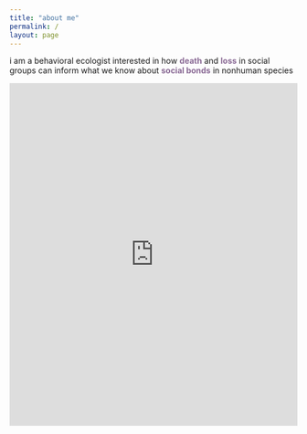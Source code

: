 ```yaml
---
title: "about me"
permalink: /
layout: page
--- 
```


i am a behavioral ecologist interested in how <span style="color: #8A6A95; font-weight: bold;">**death**</span> and <span style="color: #8A6A95; font-weight: bold; ">**loss**</span> in social groups can inform what we know about <span style="color: #8A6A95; font-weight: bold; ">**social bonds**</span> in nonhuman species

<iframe src="https://cashp.columbian.gwu.edu/primate-behavioral-ecology" width="100%" height="600px" style="border: none;"></iframe>

